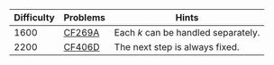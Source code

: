 | Difficulty | Problems | Hints |
| -------- | -------- | -------- |
| 1600 | [CF269A](https://codeforces.com/problemset/problem/269/A) | Each $k$ can be handled separately. |
| 2200 | [CF406D](https://codeforces.com/problemset/problem/406/D) | The next step is always fixed. |
